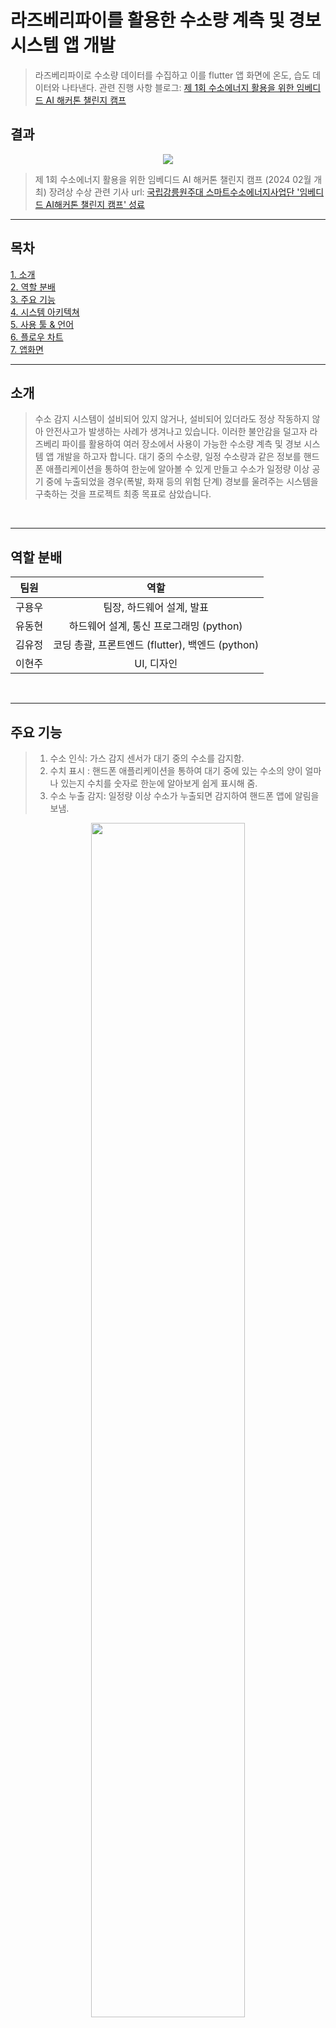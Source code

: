 # 라즈베리파이를 활용한 수소량 계측 및 경보 시스템 앱 개발 

> 라즈베리파이로 수소량 데이터를 수집하고 이를 flutter 앱 화면에 온도, 습도 데이터와 나타낸다.
> 관련 진행 사항 블로그: [제 1회 수소에너지 활용을 위한 임베디드 AI 해커톤 챌린지 캠프](https://blog-of-tifo.tistory.com/2)

## 결과

<p align="center">
    <img src= "img/제1회사진.png">
</p>

> 제 1회 수소에너지 활용을 위한 임베디드 AI 해커톤 챌린지 캠프 (2024 02월 개최) 장려상 수상
> 관련 기사 url: [국립강릉원주대 스마트수소에너지사업단 '임베디드 AI해커톤 챌린지 캠프' 성료](https://www.veritas-a.com/news/articleView.html?idxno=495254)

---

## 목차
[1. 소개](#소개) <br>
[2. 역할 분배](#역할분배) <br>
[3. 주요 기능](#주요-기능) <br>
[4. 시스템 아키텍쳐](#시스템-아키텍쳐) <br>
[5. 사용 툴 & 언어](#사용-언어-&-툴) <br>
[6. 플로우 차트](#플로우차트) <br>
[7. 앱화면](#앱-화면) <br>

---

## 소개 
> 수소 감지 시스템이 설비되어 있지 않거나, 설비되어 있더라도 정상 작동하지 않아 안전사고가 발생하는 사례가 생겨나고 있습니다. 이러한 불안감을 덜고자 라즈베리 파이를 활용하여 여러 장소에서 사용이 가능한 수소량 계측 및 경보 시스템 앱 개발을 하고자 합니다. 대기 중의 수소량, 일정 수소량과 같은 정보를 핸드폰 애플리케이션을 통하여 한눈에 알아볼 수 있게 만들고 수소가 일정량 이상 공기 중에 누출되었을 경우(폭발, 화재 등의 위험 단계) 경보를 울려주는 시스템을 구축하는 것을 프로젝트 최종 목표로 삼았습니다.

<br>

---

## 역할 분배
|팀원|역할|
|---|:---:|
|구용우|팀장, 하드웨어 설계, 발표|
|유동현|하드웨어 설계, 통신 프로그래밍 (python)|
|김유정|코딩 총괄, 프론트엔드 (flutter), 백엔드 (python)|
|이현주| UI, 디자인 |

<br>

---

## 주요 기능
> 1. 수소 인식: 가스 감지 센서가 대기 중의 수소를 감지함.
> 2. 수치 표시 : 핸드폰 애플리케이션을 통하여 대기 중에 있는 수소의 양이 얼마나 있는지 수치를 숫자로 한눈에 알아보게 쉽게 표시해 줌. 
> 3. 수소 누출 감지: 일정량 이상 수소가 누출되면 감지하여 핸드폰 앱에 알림을 보냄.
<p align="center">
    <img src= "img/수소앱개발기획서.png" width="70%">
</p>

<br>

---

## 시스템 아키텍쳐
<p align="center">
    <img src= "img/수소앱시스템아키텍쳐.jpg" height="300%">
</p>

<br>

---

## 사용 언어 & 툴

### 프론트엔드
<img src="https://cdn.jsdelivr.net/gh/devicons/devicon@latest/icons/flutter/flutter-original.svg" width="10%"/>
<img src="https://cdn.jsdelivr.net/gh/devicons/devicon@latest/icons/dart/dart-original.svg" width="10%"/>

> Flutter (dart) : 애플리케이션 구성

<br>


### 백엔드
<img src="https://cdn.jsdelivr.net/gh/devicons/devicon@latest/icons/python/python-original.svg" width="10%"/>
<img src="https://cdn.jsdelivr.net/gh/devicons/devicon@latest/icons/raspberrypi/raspberrypi-original.svg" width="10%"/>

> Python: Rasberry pi에서 firebase로 수소량 데이터 전송

<br>

### 데이터베이스
<img src="https://cdn.jsdelivr.net/gh/devicons/devicon@latest/icons/firebase/firebase-original.svg" width="10%"/>

> firebase: 수소량 데이터 수집

<br>

---

## 플로우차트
<p align="center">
    <img src= "img/플로우차트.jpg" width="70%">
</p>

> 설계 단계 플로우 차트

<br>

---

## 앱 화면

### 홈화면
<p align="center">
    <img src= "img/앱화면1.png" width="55%">
</p>

> 강원도에 있는 수소차 충전소를 나타냈다. 
> 수소차 충전소가 있는 춘천시, 양양군, 강릉시, 원주시가 빨간색 버튼으로 있다. 
> 원하는 지역의 버튼을 누르면 해당 지역에 있는 수소차 충전소 화면으로 이동한다.

<br>

### 춘천시 항목 화면
<p align="center">
    <img src= "img/앱화면2.png" width="55%">
</p>

> 수소량 데이터가 realtime으로 그래프를 통해 가시화 된다.
> 안전한지 여부를 상단 문구와 이모티콘을 통해 알려준다.

<br>

### 사이드바

<p align="center">
    <img src= "img/앱화면3.png" width="55%">
</p>

> 사이드바에서는 숫자 데이터로 나타낸 수소량, 해당 지역의 온도, 습도, 날씨를 알려준다.

---
